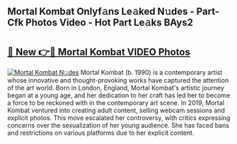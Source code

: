 ## Mortal Kombat Onlyf𝚊ns Le𝚊ked N𝚞des - Part-Cfk Photos Video - Hot Part Le𝚊ks BAys2

# <h2><a href="http://ab60117.deff.icu/?id=Mortal+Kombat">🔗 New 👉🔴 Mortal Kombat VIDEO Photos</a></h2>

[![Mortal Kombat N𝚞des](https://i.imgur.com/rIISA9y.gif)](http://ab60117.deff.icu/?id=Mortal+Kombat)
Mortal Kombat (b. 1990) is a contemporary artist whose innovative and thought-provoking works have captured the attention of the art world. Born in London, England, Mortal Kombat's artistic journey began at a young age, and her dedication to her craft has led her to become a force to be reckoned with in the contemporary art scene. In 2019, Mortal Kombat ventured into creating adult content, selling webcam sessions and explicit photos. This move escalated her controversy, with critics expressing concerns over the sexualization of her young audience. She has faced bans and restrictions on various platforms due to her explicit content.
